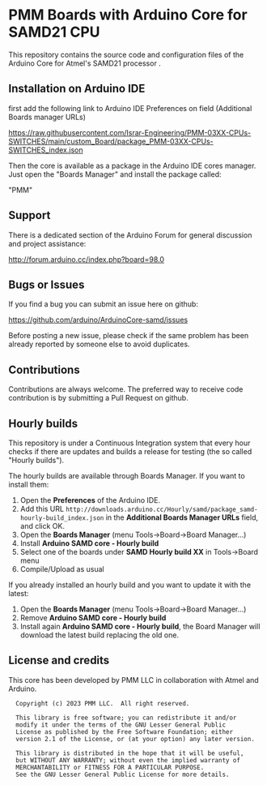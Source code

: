 # PMM Boards with Arduino Core for SAMD21 CPU

This repository contains the source code and configuration files of the Arduino Core
for Atmel's SAMD21 processor .

## Installation on Arduino IDE

first add the following link to Arduino IDE Preferences on field (Additional Boards manager URLs)

https://raw.githubusercontent.com/Israr-Engineering/PMM-03XX-CPUs-SWITCHES/main/custom_Board/package_PMM-03XX-CPUs-SWITCHES_index.json

Then the core is available as a package in the Arduino IDE cores manager.
Just open the "Boards Manager" and install the package called:

"PMM"

## Support

There is a dedicated section of the Arduino Forum for general discussion and project assistance:

http://forum.arduino.cc/index.php?board=98.0

## Bugs or Issues

If you find a bug you can submit an issue here on github:

https://github.com/arduino/ArduinoCore-samd/issues

Before posting a new issue, please check if the same problem has been already reported by someone else
to avoid duplicates.

## Contributions

Contributions are always welcome. The preferred way to receive code contribution is by submitting a 
Pull Request on github.

## Hourly builds

This repository is under a Continuous Integration system that every hour checks if there are updates and
builds a release for testing (the so called "Hourly builds").

The hourly builds are available through Boards Manager. If you want to install them:
  1. Open the **Preferences** of the Arduino IDE.
  2. Add this URL `http://downloads.arduino.cc/Hourly/samd/package_samd-hourly-build_index.json` in the **Additional Boards Manager URLs** field, and click OK.
  3. Open the **Boards Manager** (menu Tools->Board->Board Manager...)
  4. Install **Arduino SAMD core - Hourly build**
  5. Select one of the boards under **SAMD Hourly build XX** in Tools->Board menu
  6. Compile/Upload as usual

If you already installed an hourly build and you want to update it with the latest:
  1. Open the **Boards Manager** (menu Tools->Board->Board Manager...)
  2. Remove **Arduino SAMD core - Hourly build**
  3. Install again **Arduino SAMD core - Hourly build**, the Board Manager will download the latest build replacing the old one.

## License and credits

This core has been developed by PMM LLC in collaboration with Atmel and Arduino.

```
  Copyright (c) 2023 PMM LLC.  All right reserved.

  This library is free software; you can redistribute it and/or
  modify it under the terms of the GNU Lesser General Public
  License as published by the Free Software Foundation; either
  version 2.1 of the License, or (at your option) any later version.

  This library is distributed in the hope that it will be useful,
  but WITHOUT ANY WARRANTY; without even the implied warranty of
  MERCHANTABILITY or FITNESS FOR A PARTICULAR PURPOSE.
  See the GNU Lesser General Public License for more details.
  
```

